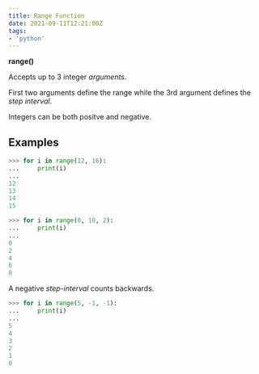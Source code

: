 ```yaml
---
title: Range Function
date: 2021-09-11T12:21:00Z
tags:
- 'python'
---
```


**range()**

Accepts up to 3 integer _arguments_.

First two arguments define the range while the 3rd argument defines the _step
interval_. 

Integers can be both positve and negative. 

## Examples

```python
>>> for i in range(12, 16):
...     print(i)
...
12
13
14
15
```

```python
>>> for i in range(0, 10, 2):
...     print(i)
...
0
2
4
6
8
```

A negative _step-interval_ counts backwards.

```python
>>> for i in range(5, -1, -1):
...     print(i)
...
5
4
3
2
1
0
```
